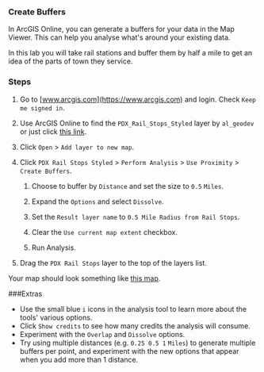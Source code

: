### Create Buffers

In ArcGIS Online, you can generate a buffers for your data in the Map Viewer. This can help you analyse what's around your existing data.

In this lab you will take rail stations and buffer them by half a mile to get an idea of the parts of town they service.

### Steps

1. Go to [www.arcgis.com](https://www.arcgis.com) and login. Check `Keep me signed in`.

2. Use ArcGIS Online to find the `PDX_Rail_Stops_Styled` layer by `al_geodev` or just click [this link](http://www.arcgis.com/home/item.html?id=4acaaab6e79949328a8b2c39a593899e).

3. Click `Open` > `Add layer to new map`.

4. Click `PDX Rail Stops Styled` > `Perform Analysis` > `Use Proximity` > `Create Buffers`.

	1. Choose to buffer by `Distance` and set the size to `0.5` `Miles`.

	2. Expand the `Options` and select `Dissolve`.

	3. Set the `Result layer name` to `0.5 Mile Radius from Rail Stops`.

	4. Clear the `Use current map extent` checkbox.

	5. Run Analysis.

5. Drag the `PDX Rail Stops` layer to the top of the layers list.

Your map should look something like [this map](http://www.arcgis.com/home/webmap/viewer.html?webmap=aa3e5b4e656f49af9e9ca893ed1c610e).

###Extras 

* Use the small blue `i` icons in the analysis tool to learn more about the tools' various options.
* Click `Show credits` to see how many credits the analysis will consume.
* Experiment with the `Overlap` and `Dissolve` options.
* Try using multiple distances (e.g. `0.25 0.5 1` `Miles`) to generate multiple buffers per point, and experiment with the new options that appear when you add more  than 1 distance.
